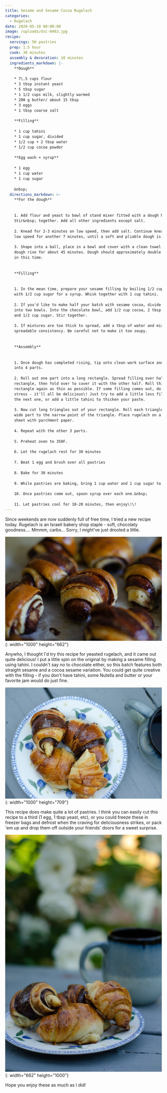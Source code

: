 ```yaml
---
title: Sesame and Sesame Cocoa Rugelach
categories:
  - Rugelach
date: 2020-05-10 00:00:00
image: /uploads/dsc-0463.jpg
recipe:
  servings: 50 pastries
  prep: 1.5 hour
  cook: 30 minutes
  assembly & decoration: 10 minutes
  ingredients_markdown: |-
    **Dough**

    * 7\.5 cups flour
    * 3 tbsp instant yeast
    * 5 tbsp sugar
    * 1 1/2 cups milk, slightly warmed
    * 200 g butter/ about 15 tbsp
    * 3 eggs
    * 1 tbsp coarse salt

    **Filling**

    * 1 cup tahini
    * 1 cup sugar, divided
    * 1/2 cup + 2 tbsp water
    * 1/2 cup cocoa powder

    **Egg wash + syrup**

    * 1 egg
    * 1 cup water
    * 1 cup sugar

    &nbsp;
  directions_markdown: >-
    **For the dough**


    1. Add flour and yeast to bowl of stand mixer fitted with a dough hook.
    Stir&nbsp; together. Add all other ingredients except salt.

    2. Knead for 2-3 minutes on low speed, then add salt. Continue kneading on
    low speed for another 7 minutes, until a soft and pliable dough is achieved.

    3. Shape into a ball, place in a bowl and cover with a clean towel. Let
    dough rise for about 45 minutes. Dough should approximately double in volume
    in this time.


    **Filling**


    1. In the mean time, prepare your sesame filling by boiling 1/2 cup water
    with 1/2 cup sugar for a syrup. Whisk together with 1 cup tahini.

    2. If you'd like to make half your batch with sesame cocoa, divide filling
    into two bowls. Into the chocolate bowl, add 1/2 cup cocoa, 2 tbsp water,
    and 1/2 cup sugar. Stir together.

    3. If mixtures are too thick to spread, add a tbsp of water and mix until a
    spreadable consistency. Be careful not to make it too soupy.


    **Assembly**


    1. Once dough has completed rising, tip unto clean work surface and split
    into 4 parts.

    2. Roll out one part into a long rectangle. Spread filling over half the
    rectangle, then fold over to cover it with the other half. Roll this
    rectangle again as thin as possible. If some filling comes out, do not
    stress - it'll all be delicious\! Just try to add a little less filling to
    the next one, or add a little tahini to thicken your paste.

    3. Now cut long triangles out of your rectangle. Roll each triangle from the
    wide part to the narrow point of the triangle. Place rugelach on a baking
    sheet with parchment paper.

    4. Repeat with the other 3 parts.

    5. Preheat oven to 350F.

    6. Let the rugelach rest for 30 minutes

    7. Beat 1 egg and brush over all pastries

    8. Bake for 30 minutes

    9. While pastries are baking, bring 1 cup water and 1 cup sugar to boil.

    10. Once pastries come out, spoon syrup over each one.&nbsp;

    11. Let pastries cool for 10-20 minutes, then enjoy\!\!
---
```


Since weekends are now suddenly full of free time, I tried a new recipe today. Rugelach is an Israeli bakery shop staple - soft, chocolaty goodness.... Mmmm, carbs... Sorry, I might've just drooled a little.&nbsp;

![](/uploads/dsc-0457.jpg){: width="1000" height="662"}

Anywho, I thought I'd try this recipe for yeasted rugelach, and it came out quite delicious\! I put a little spin on the original by making a sesame filling using tahini. I couldn't say no to chocolate either, so this batch features both straight sesame and a cocoa sesame variation. You could get quite creative with the filling - if you don't have tahini, some Nutella and butter or your favorite jam would do just fine.

![](/uploads/dsc-0481.jpg){: width="1000" height="709"}

This recipe does make quite a lot of pastries. I think you can easily cut this recipe to a third (1 egg, 1 tbsp yeast, etc), or you could freeze these in freezer bags and defrost when the craving for deliciousness strikes, or pack 'em up and drop them off outside your friends' doors for a sweet surprise.&nbsp;

![](/uploads/dsc-0482.jpg){: width="662" height="1000"}

Hope you enjoy these as much as I did\!